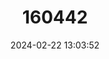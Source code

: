 ---
title: "160442"
category: "Euphaedra delera"
draft: false
date: 2024-02-22 13:03:52
languages:
  English: ["Brown Ceres Forester"]
---